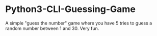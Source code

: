 # Python3-CLI-Guessing-Game
A simple "guess the number" game where you have 5 tries to guess a random number between 1 and 30. Very fun.
